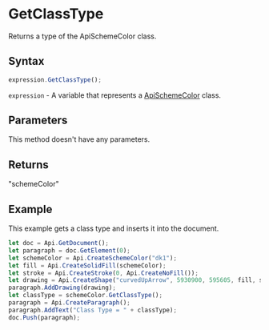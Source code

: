 # GetClassType

Returns a type of the ApiSchemeColor class.

## Syntax

```javascript
expression.GetClassType();
```

`expression` - A variable that represents a [ApiSchemeColor](../ApiSchemeColor.md) class.

## Parameters

This method doesn't have any parameters.

## Returns

"schemeColor"

## Example

This example gets a class type and inserts it into the document.

```javascript editor-
let doc = Api.GetDocument();
let paragraph = doc.GetElement(0);
let schemeColor = Api.CreateSchemeColor("dk1");
let fill = Api.CreateSolidFill(schemeColor);
let stroke = Api.CreateStroke(0, Api.CreateNoFill());
let drawing = Api.CreateShape("curvedUpArrow", 5930900, 595605, fill, stroke);
paragraph.AddDrawing(drawing);
let classType = schemeColor.GetClassType();
paragraph = Api.CreateParagraph();
paragraph.AddText("Class Type = " + classType);
doc.Push(paragraph);
```
